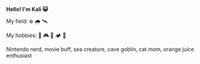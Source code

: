 **Hello! I'm Kali 😺**

My field: ❄️ 🌧️ 🛰️ 
  
My hobbies: 📸 🎮 🥾 🏕️ 🤿

  Nintendo nerd, movie buff, sea creature, cave goblin, cat mom, orange juice enthusiast

